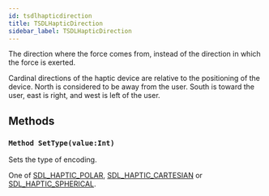 ```yaml
---
id: tsdlhapticdirection
title: TSDLHapticDirection
sidebar_label: TSDLHapticDirection
---
```


The direction where the force comes from, instead of the direction in which the force is exerted.


Cardinal directions of the haptic device are relative to the positioning of the device. North is
considered to be away from the user. South is toward the user, east is right, and west is left of the user.


## Methods

### `Method SetType(value:Int)`

Sets the type of encoding.

One of [SDL_HAPTIC_POLAR](../../../sdl/sdl.sdlhaptic/#const-sdl-haptic-polar-int-0), [SDL_HAPTIC_CARTESIAN](../../../sdl/sdl.sdlhaptic/#const-sdl-haptic-cartesian-int-1) or [SDL_HAPTIC_SPHERICAL](../../../sdl/sdl.sdlhaptic/#const-sdl-haptic-spherical-int-2).


<br/>

